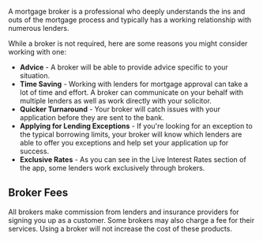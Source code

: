 A mortgage broker is a professional who deeply understands the ins and outs of the mortgage process and typically has a working relationship
 with numerous lenders. 
 
While a broker is not required, here are some reasons you might consider working with one:

* **Advice** - A broker will be able to provide advice specific to your situation.
* **Time Saving** - Working with lenders for mortgage approval can take a lot of time and effort. 
 A broker can communicate on your behalf with multiple lenders as well as work directly with your solicitor.
* **Quicker Turnaround** - Your broker will catch issues with your application before they are sent to the bank.
* **Applying for Lending Exceptions** - If you're looking for an exception to the typical borrowing limits, your broker will know which lenders
 are able to offer you exceptions and help set your application up for success.
* **Exclusive Rates** - As you can see in the Live Interest Rates section of the app, some lenders work exclusively through brokers.


## Broker Fees

All brokers make commission from lenders and insurance providers for signing you up as a customer. Some brokers may also charge a fee for their services.
 Using a broker will not increase the cost of these products.
 